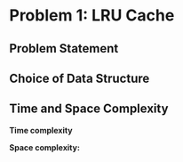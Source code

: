 # Problem 1: LRU Cache
## Problem Statement

## Choice of Data Structure

## Time and Space Complexity
**Time complexity**



**Space complexity:**

